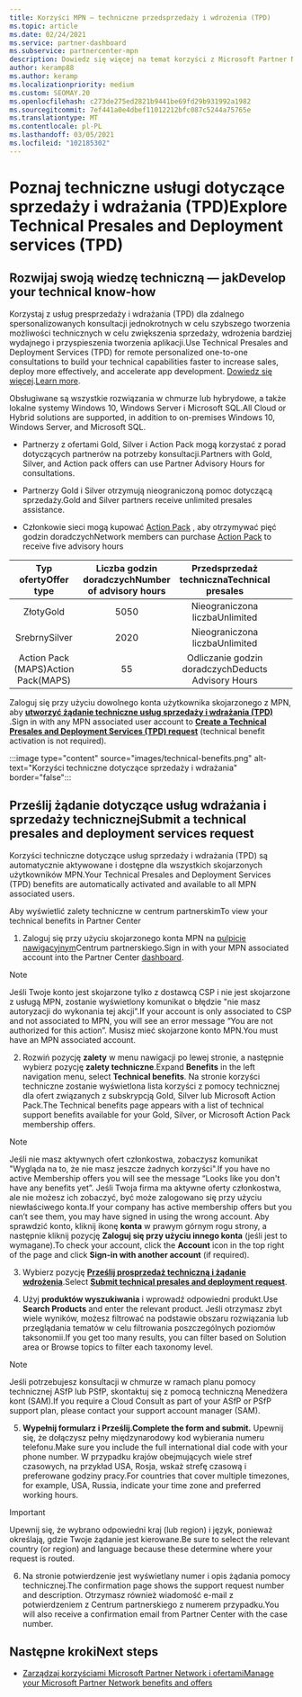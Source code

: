 ```yaml
---
title: Korzyści MPN — techniczne przedsprzedaży i wdrożenia (TPD)
ms.topic: article
ms.date: 02/24/2021
ms.service: partner-dashboard
ms.subservice: partnercenter-mpn
description: Dowiedz się więcej na temat korzyści z Microsoft Partner Network (MPN) dla usług przedsprzedaży i wdrażania (TPD)
author: keramp88
ms.author: keramp
ms.localizationpriority: medium
ms.custom: SEOMAY.20
ms.openlocfilehash: c273de275ed2821b9441be69fd29b931992a1982
ms.sourcegitcommit: 7ef441a0e4dbef11012212bfc087c5244a75765e
ms.translationtype: MT
ms.contentlocale: pl-PL
ms.lasthandoff: 03/05/2021
ms.locfileid: "102185302"
---
```

# <a name="explore-technical-presales-and-deployment-services-tpd"></a><span data-ttu-id="76c83-103">Poznaj techniczne usługi dotyczące sprzedaży i wdrażania (TPD)</span><span class="sxs-lookup"><span data-stu-id="76c83-103">Explore Technical Presales and Deployment services (TPD)</span></span> 

## <a name="develop-your-technical-know-how"></a><span data-ttu-id="76c83-104">Rozwijaj swoją wiedzę techniczną — jak</span><span class="sxs-lookup"><span data-stu-id="76c83-104">Develop your technical know-how</span></span>

<span data-ttu-id="76c83-105">Korzystaj z usług presprzedaży i wdrażania (TPD) dla zdalnego spersonalizowanych konsultacji jednokrotnych w celu szybszego tworzenia możliwości technicznych w celu zwiększenia sprzedaży, wdrożenia bardziej wydajnego i przyspieszenia tworzenia aplikacji.</span><span class="sxs-lookup"><span data-stu-id="76c83-105">Use Technical Presales and Deployment Services (TPD) for remote personalized one-to-one consultations to build your technical capabilities faster to increase sales, deploy more effectively, and accelerate app development.</span></span> <span data-ttu-id="76c83-106">[Dowiedz się więcej](https://aka.ms/TPD).</span><span class="sxs-lookup"><span data-stu-id="76c83-106">[Learn more](https://aka.ms/TPD).</span></span>

<span data-ttu-id="76c83-107">Obsługiwane są wszystkie rozwiązania w chmurze lub hybrydowe, a także lokalne systemy Windows 10, Windows Server i Microsoft SQL.</span><span class="sxs-lookup"><span data-stu-id="76c83-107">All Cloud or Hybrid solutions are supported, in addition to on-premises Windows 10, Windows Server, and Microsoft SQL.</span></span> 

-   <span data-ttu-id="76c83-108">Partnerzy z ofertami Gold, Silver i Action Pack mogą korzystać z porad dotyczących partnerów na potrzeby konsultacji.</span><span class="sxs-lookup"><span data-stu-id="76c83-108">Partners with Gold, Silver, and Action pack offers can use Partner Advisory Hours for consultations.</span></span> 

-   <span data-ttu-id="76c83-109">Partnerzy Gold i Silver otrzymują nieograniczoną pomoc dotyczącą sprzedaży.</span><span class="sxs-lookup"><span data-stu-id="76c83-109">Gold and Silver partners receive unlimited presales assistance.</span></span> 

-   <span data-ttu-id="76c83-110">Członkowie sieci mogą kupować [Action Pack](https://partner.microsoft.com/membership/action-pack) , aby otrzymywać pięć godzin doradczych</span><span class="sxs-lookup"><span data-stu-id="76c83-110">Network members can  purchase [Action Pack](https://partner.microsoft.com/membership/action-pack) to receive five advisory hours</span></span>  


|     <span data-ttu-id="76c83-111">Typ oferty</span><span class="sxs-lookup"><span data-stu-id="76c83-111">Offer type</span></span>    | <span data-ttu-id="76c83-112">Liczba godzin doradczych</span><span class="sxs-lookup"><span data-stu-id="76c83-112">Number of advisory hours</span></span> |   <span data-ttu-id="76c83-113">Przedsprzedaż techniczna</span><span class="sxs-lookup"><span data-stu-id="76c83-113">Technical presales</span></span>   |   |   |
|:-----------------:|:------------------------:|:----------------------:|:-:|:-:|
|        <span data-ttu-id="76c83-114">Złoty</span><span class="sxs-lookup"><span data-stu-id="76c83-114">Gold</span></span>       |            <span data-ttu-id="76c83-115">50</span><span class="sxs-lookup"><span data-stu-id="76c83-115">50</span></span>            |        <span data-ttu-id="76c83-116">Nieograniczona liczba</span><span class="sxs-lookup"><span data-stu-id="76c83-116">Unlimited</span></span>       |   |   |
|       <span data-ttu-id="76c83-117">Srebrny</span><span class="sxs-lookup"><span data-stu-id="76c83-117">Silver</span></span>      |            <span data-ttu-id="76c83-118">20</span><span class="sxs-lookup"><span data-stu-id="76c83-118">20</span></span>            |        <span data-ttu-id="76c83-119">Nieograniczona liczba</span><span class="sxs-lookup"><span data-stu-id="76c83-119">Unlimited</span></span>       |   |   |
| <span data-ttu-id="76c83-120">Action Pack (MAPS)</span><span class="sxs-lookup"><span data-stu-id="76c83-120">Action Pack(MAPS)</span></span> |             <span data-ttu-id="76c83-121">5</span><span class="sxs-lookup"><span data-stu-id="76c83-121">5</span></span>            | <span data-ttu-id="76c83-122">Odliczanie godzin doradczych</span><span class="sxs-lookup"><span data-stu-id="76c83-122">Deducts Advisory Hours</span></span> |   |   |

<span data-ttu-id="76c83-123">Zaloguj się przy użyciu dowolnego konta użytkownika skojarzonego z MPN, aby **[utworzyć żądanie techniczne usług sprzedaży i wdrażania (TPD)](https://partner.microsoft.com/dashboard/mpn/membership/benefits/technical/createadvisoryhours-servicerequest)** .</span><span class="sxs-lookup"><span data-stu-id="76c83-123">Sign in with any MPN associated user account to **[Create a Technical Presales and Deployment Services (TPD) request](https://partner.microsoft.com/dashboard/mpn/membership/benefits/technical/createadvisoryhours-servicerequest)** (technical benefit activation is not required).</span></span>

  :::image type="content" source="images/technical-benefits.png" alt-text="Korzyści techniczne dotyczące sprzedaży i wdrażania" border="false":::

## <a name="submit-a-technical-presales-and-deployment-services-request"></a><span data-ttu-id="76c83-125">Prześlij żądanie dotyczące usług wdrażania i sprzedaży technicznej</span><span class="sxs-lookup"><span data-stu-id="76c83-125">Submit a technical presales and deployment services request</span></span> 

<span data-ttu-id="76c83-126">Korzyści techniczne dotyczące usług sprzedaży i wdrażania (TPD) są automatycznie aktywowane i dostępne dla wszystkich skojarzonych użytkowników MPN.</span><span class="sxs-lookup"><span data-stu-id="76c83-126">Your Technical Presales and Deployment Services (TPD) benefits are automatically activated and available to all MPN associated users.</span></span> 

<span data-ttu-id="76c83-127">Aby wyświetlić zalety techniczne w centrum partnerskim</span><span class="sxs-lookup"><span data-stu-id="76c83-127">To view your technical benefits in Partner Center</span></span>

1. <span data-ttu-id="76c83-128">Zaloguj się przy użyciu skojarzonego konta MPN na [pulpicie nawigacyjnym](https://partner.microsoft.com/dashboard)Centrum partnerskiego.</span><span class="sxs-lookup"><span data-stu-id="76c83-128">Sign in with your MPN associated account into the Partner Center [dashboard](https://partner.microsoft.com/dashboard).</span></span> 

>[!NOTE]
><span data-ttu-id="76c83-129">Jeśli Twoje konto jest skojarzone tylko z dostawcą CSP i nie jest skojarzone z usługą MPN, zostanie wyświetlony komunikat o błędzie "nie masz autoryzacji do wykonania tej akcji".</span><span class="sxs-lookup"><span data-stu-id="76c83-129">If your account is only associated to CSP and not associated to MPN, you will see an error message “You are not authorized for this action”.</span></span> <span data-ttu-id="76c83-130">Musisz mieć skojarzone konto MPN.</span><span class="sxs-lookup"><span data-stu-id="76c83-130">You must have an MPN associated account.</span></span>

2. <span data-ttu-id="76c83-131">Rozwiń pozycję **zalety** w menu nawigacji po lewej stronie, a następnie wybierz pozycję **zalety techniczne**.</span><span class="sxs-lookup"><span data-stu-id="76c83-131">Expand **Benefits** in the left navigation menu, select **Technical benefits**.</span></span> <span data-ttu-id="76c83-132">Na stronie korzyści techniczne zostanie wyświetlona lista korzyści z pomocy technicznej dla ofert związanych z subskrypcją Gold, Silver lub Microsoft Action Pack.</span><span class="sxs-lookup"><span data-stu-id="76c83-132">The Technical benefits page appears with a list of technical support benefits available for your Gold, Silver, or Microsoft Action Pack membership offers.</span></span> 

>[!NOTE]
><span data-ttu-id="76c83-133">Jeśli nie masz aktywnych ofert członkostwa, zobaczysz komunikat "Wygląda na to, że nie masz jeszcze żadnych korzyści".</span><span class="sxs-lookup"><span data-stu-id="76c83-133">If you have no active Membership offers you will see the message “Looks like you don't have any benefits yet”.</span></span> <span data-ttu-id="76c83-134">Jeśli Twoja firma ma aktywne oferty członkostwa, ale nie możesz ich zobaczyć, być może zalogowano się przy użyciu niewłaściwego konta.</span><span class="sxs-lookup"><span data-stu-id="76c83-134">If your company has active membership offers but you can’t see them, you may have signed in using the wrong account.</span></span> <span data-ttu-id="76c83-135">Aby sprawdzić konto, kliknij ikonę **konta** w prawym górnym rogu strony, a następnie kliknij pozycję **Zaloguj się przy użyciu innego konta** (jeśli jest to wymagane).</span><span class="sxs-lookup"><span data-stu-id="76c83-135">To check your account, click the **Account** icon in the top right of the page and click **Sign-in with another account** (if required).</span></span>

3. <span data-ttu-id="76c83-136">Wybierz pozycję **[Prześlij prosprzedaż techniczną i żądanie wdrożenia](https://partner.microsoft.com/dashboard/mpn/membership/benefits/technical/createadvisoryhours-servicerequest)**.</span><span class="sxs-lookup"><span data-stu-id="76c83-136">Select **[Submit technical presales and deployment request](https://partner.microsoft.com/dashboard/mpn/membership/benefits/technical/createadvisoryhours-servicerequest)**.</span></span>

4. <span data-ttu-id="76c83-137">Użyj **produktów wyszukiwania** i wprowadź odpowiedni produkt.</span><span class="sxs-lookup"><span data-stu-id="76c83-137">Use **Search Products** and enter the relevant product.</span></span> <span data-ttu-id="76c83-138">Jeśli otrzymasz zbyt wiele wyników, możesz filtrować na podstawie obszaru rozwiązania lub przeglądania tematów w celu filtrowania poszczególnych poziomów taksonomii.</span><span class="sxs-lookup"><span data-stu-id="76c83-138">If you get too many results, you can filter based on Solution area or Browse topics to filter each taxonomy level.</span></span>

> [!NOTE]
> <span data-ttu-id="76c83-139">Jeśli potrzebujesz konsultacji w chmurze w ramach planu pomocy technicznej ASfP lub PSfP, skontaktuj się z pomocą techniczną Menedżera kont (SAM).</span><span class="sxs-lookup"><span data-stu-id="76c83-139">If you require a Cloud Consult as part of your ASfP or PSfP support plan, please contact your support account manager (SAM).</span></span>

5. <span data-ttu-id="76c83-140">**Wypełnij formularz i Prześlij.**</span><span class="sxs-lookup"><span data-stu-id="76c83-140">**Complete the form and submit.**</span></span> <span data-ttu-id="76c83-141">Upewnij się, że dołączysz pełny międzynarodowy kod wybierania numeru telefonu.</span><span class="sxs-lookup"><span data-stu-id="76c83-141">Make sure you include the full international dial code with your phone number.</span></span> <span data-ttu-id="76c83-142">W przypadku krajów obejmujących wiele stref czasowych, na przykład USA, Rosja, wskaż strefę czasową i preferowane godziny pracy.</span><span class="sxs-lookup"><span data-stu-id="76c83-142">For countries that cover multiple timezones,  for example, USA, Russia, indicate your time zone and preferred working hours.</span></span>

> [!IMPORTANT]
> <span data-ttu-id="76c83-143">Upewnij się, że wybrano odpowiedni kraj (lub region) i język, ponieważ określają, gdzie Twoje żądanie jest kierowane.</span><span class="sxs-lookup"><span data-stu-id="76c83-143">Be sure to select the relevant country (or region) and language because these determine where your request is routed.</span></span>

6. <span data-ttu-id="76c83-144">Na stronie potwierdzenie jest wyświetlany numer i opis żądania pomocy technicznej.</span><span class="sxs-lookup"><span data-stu-id="76c83-144">The confirmation page shows the support request number and description.</span></span> <span data-ttu-id="76c83-145">Otrzymasz również wiadomość e-mail z potwierdzeniem z Centrum partnerskiego z numerem przypadku.</span><span class="sxs-lookup"><span data-stu-id="76c83-145">You will also receive a confirmation email from Partner Center with the case number.</span></span>



## <a name="next-steps"></a><span data-ttu-id="76c83-146">Następne kroki</span><span class="sxs-lookup"><span data-stu-id="76c83-146">Next steps</span></span>

- [<span data-ttu-id="76c83-147">Zarządzaj korzyściami Microsoft Partner Network i ofertami</span><span class="sxs-lookup"><span data-stu-id="76c83-147">Manage your Microsoft Partner Network benefits and offers</span></span>](manage-your-partner-network-benefits.md)
